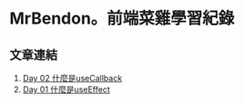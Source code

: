 # MrBendon。前端菜雞學習紀錄

## 文章連結<br>
1. [Day 02 什麼是useCallback](https://mrbendon.github.io/2024/01/04/useCllback/)<br>
2. [Day 01 什麼是useEffect](https://mrbendon.github.io/2023/12/31/useEffect/)
